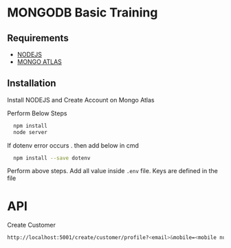 
# MONGODB Basic Training


## Requirements

 - [NODEJS](https://nodejs.org/en)
 - [MONGO ATLAS](https://www.mongodb.com/cloud/atlas/register)

 

## Installation

Install NODEJS and Create Account on Mongo Atlas

Perform Below Steps 


```bash
  npm install
  node server
```
If dotenv error occurs . then add below in cmd


```bash
  npm install --save dotenv
```
Perform above steps. Add all value inside  ```.env``` file. Keys are defined in the file


# API

Create Customer

```bash
http://localhost:5001/create/customer/profile?<email>&mobile=<mobile number>
```


